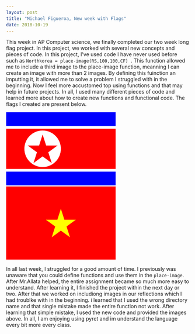 ```yaml
---
layout: post
title: "Michael Figueroa, New week with Flags"
date: 2018-10-19
---
```


This week in AP Computer science, we finally completed our two week long flag project. In this project, we worked with several new concepts and pieces of code. In this project, I've used code I have never used before such as ```Northkorea = place-image(RS,100,100,CF) ```. This function allowed me to include a third image to the place-image function, meanning I can create an image with more than 2 images. By defining this fuinction an imputting it, it allowed me to solve a problem I struggled with in the beginning. Now I feel more accustomed top using functions and that may help in future projects. In all, I used many different pieces of code and learned more about how to create new functions and functional code. The flags I created are present below.


![NorthKorea](/image/NorthKorea.png)
![Vietnameeeeeeeeeee](/image/Vietnameeeeeeeeeee.png)

In all last week, I struggled for a good amount of time. I previously was unaware that you could define functions and use them in the ```place-image```. After Mr.Allata helped, the entire assignment became so much more easy to understand. After learning it, I finished the project within the next day or two. After that we worked on includiong images in our reflections which I had troublke with in the beginning. i learned that I used the wrong directory name and that single mistake made the entire function not work. After learning that simple mistake, I used the new code and provided the images above. In all, I am enjoying using pyret and im understand the language every bit more every class. 












